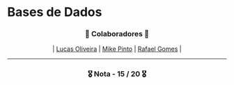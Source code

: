 # Bases de Dados

<h3 align="center">🚀 Colaboradores 🚀</h3>

<div align="center">

| [Lucas Oliveira](https://github.com/LucasOli20) | [Mike Pinto](https://github.com/mrmikept) | [Rafael Gomes](https://github.com/RafaGomes1) |

</div>

---

<h3 align="center"> 🎖️ Nota - 15 / 20 🎖️ </h3>
